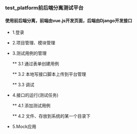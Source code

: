 ### test_platform前后端分离测试平台
#### 使用前后端分离，前端由vue.js开发页面，后端由Django开发接口

* 1.登录

* 2.项目管理、模块管理

* 3.测试用例的管理

  ** 3.1 通过表单创建用例
  
  ** 3.2 本地写接口脚本上传到平台管理
  
  ** 3.3 调试
     
* 4.接口的运行(测试任务)

  ** 4.1 添加测试用例
  
  ** 4.2 文件、存放到系统的某一个目录下

* 5.Mock应用
